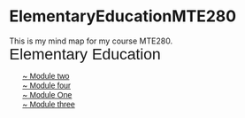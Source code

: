 # ElementaryEducationMTE280
This is my mind map for my course MTE280.
<!DOCTYPE HTML PUBLIC "-//W3C//DTD HTML 4.01 Transitional//EN" "http://www.w3.org/TR/html4/loose.dtd">
<html>
<head>
<title>Elementary Education </title>
<style type="text/css">
    li { list-style: none;  margin: 0; }
    p { margin: 0; }

    span.l { color: red; font-weight: bold; }

    a.mapnode:link {text-decoration: none; color: black; }
    a.mapnode:visited {text-decoration: none; color: black; }
    a.mapnode:active {text-decoration: none; color: black; }
    a.mapnode:hover {text-decoration: none; color: black; background: #eeeee0; }

</style>
<!-- ^ Position is not set to relative / absolute here because of Mozilla -->
</head>
<body>
<p><span style="font-size: 200%;font-family: Script MT Bold, sans-serif; ">Elementary Education </span>
<ul><li><a href=".mm2.mm.html" target="_blank"><span class=l>~</span>&nbsp;<span style="font-family: Stencil, sans-serif; ">Module two</span>
</a>

</li>
<li><a href="Module%20four.mm.html" target="_blank"><span class=l>~</span>&nbsp;<span style="font-family: Stencil, sans-serif; ">Module four</span>
</a>

</li>
<li><a href=".mm.mm.html" target="_blank"><span class=l>~</span>&nbsp;<span style="font-family: Stencil, sans-serif; ">Module One</span>
</a>

</li>
<li><a href="Module%20three.mm.html" target="_blank"><span class=l>~</span>&nbsp;<span style="font-family: Stencil, sans-serif; ">Module three</span>
</a>

</li>

</ul></body>
</html>
